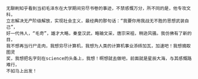     无聊刷知乎看到当初毛泽东在大学期间穷尽书卷的事迹，不禁感慨万分，所不同的是，他专攻文科，  
    立志解决无产阶级解放，实现社会主义，最经典的那句话：“我要你用我战无不胜的思想武装自己”，  
    好一代伟人，“毛奇”，雄才大略，秦皇汉武，略输文采，唐宗宋祖，稍逊风骚。我仿佛有了新的目，  
    我不想再当行尸走肉，我想穷尽计算机，我想为人类的计算机事业添砖加瓦，加速吧！我想摘取图灵  
    奖，我想把名字刻在science的头条上，我想！啊想就去做吧，前面就是星辰大海，与其感慨路难行，  
    不如马上出发！
